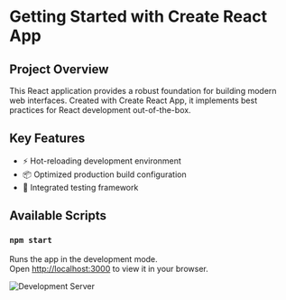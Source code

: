 # Getting Started with Create React App <!-- by 黄俊淞 -->
<!-- Project Introduction Section -->
## Project Overview <!-- by 黄俊淞 -->
This React application provides a robust foundation for building modern web interfaces. Created with Create React App, it implements best practices for React development out-of-the-box. <!-- by 黄俊淞 -->

## Key Features <!-- by 粱日凯 -->
- ⚡️ Hot-reloading development environment
- 📦 Optimized production build configuration
- 🧪 Integrated testing framework <!-- by 粱日凯 -->

## Available Scripts

### `npm start` <!-- by 覃祚淼 -->
Runs the app in the development mode.\
Open [http://localhost:3000](http://localhost:3000) to view it in your browser.

![Development Server](screenshots/dev-server.png) <!-- by 覃祚淼 -->